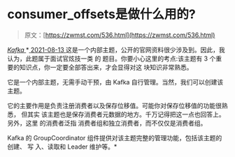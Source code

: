 <!--yml
category: 未分类
date: 0001-01-01 00:00:00
-->

# consumer_offsets是做什么用的?

> 原文：[https://zwmst.com/536.html](https://zwmst.com/536.html)

   [ *Kafka* ](https://zwmst.com/kafka)*[ <time datetime="2021-08-14T07:01:23+08:00"> 2021-08-13 </time> ](https://zwmst.com/536.html)  这是一个内部主题，公开的官网资料很少涉及到。因此，我认为，此题属于面试官炫技一类 的 题目。你要小心这里的考点:该主题有 3 个重要的知识点，你一定要全部答出来，才会显得对这 块知识非常熟悉。

它是一个内部主题，无需手动干预，由 Kafka 自行管理。当然，我们可以创建该主题。

它的主要作用是负责注册消费者以及保存位移值。可能你对保存位移值的功能很熟悉， 但其实 该主题也是保存消费者元数据的地方。千万记得把这一点也回答上。另外，这里 的消费者泛指 消费者组和独立消费者，而不仅仅是消费者组。

Kafka 的 GroupCoordinator 组件提供对该主题完整的管理功能，包括该主题的创建、 写 入、读取和 Leader 维护等。*